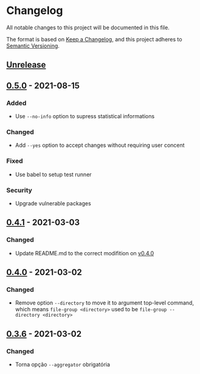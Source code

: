 # Changelog

All notable changes to this project will be documented in this file.

The format is based on [Keep a Changelog](https://keepachangelog.com/en/1.0.0/),
and this project adheres to [Semantic Versioning](https://semver.org/spec/v2.0.0.html).

## [Unrelease]

## [0.5.0] - 2021-08-15

### Added

- Use `--no-info` option to supress statistical informations

### Changed

- Add `--yes` option to accept changes without requiring user concent

### Fixed

- Use babel to setup test runner

### Security

- Upgrade vulnerable packages

## [0.4.1] - 2021-03-03

### Changed

- Update README.md to the correct modifition on [v0.4.0](https://github.com/pherval/file-group/releases/tag/v0.4.0)

## [0.4.0] - 2021-03-02

### Changed

- Remove option `--directory` to move it to argument top-level command, which means `file-group <directory>` used to be `file-group --directory <directory>`

## [0.3.6] - 2021-03-02

### Changed

- Torna opção `--aggregator` obrigatória

[unrelease]: https://github.com/pherval/file-group/compare/v0.5.0...HEAD
[0.5.0]: https://github.com/pherval/file-group/compare/v0.4.1...0.5.0
[0.4.1]: https://github.com/pherval/file-group/compare/v0.4.0...v0.4.1
[0.4.0]: https://github.com/pherval/file-group/compare/v0.3.6...v0.4.0
[0.3.6]: https://github.com/pherval/file-group/compare/v0.3.5...v0.3.6
